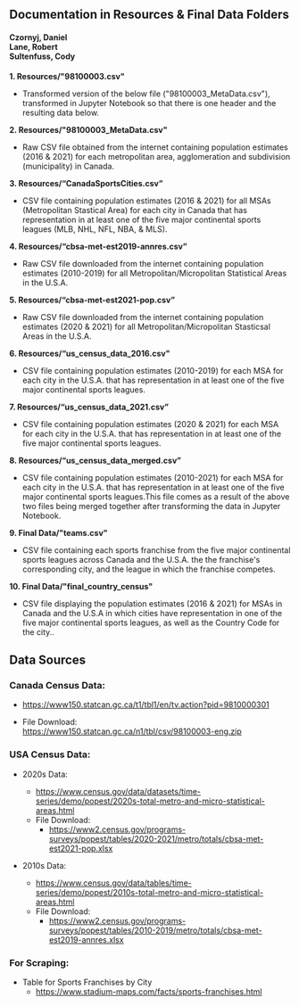 ## Documentation in Resources & Final Data Folders
#### Czornyj, Daniel<br>Lane, Robert<br>Sultenfuss, Cody


**1. Resources/"98100003.csv"**  
* Transformed version of the below file ("98100003_MetaData.csv"), transformed in Jupyter Notebook so that there is 
one header and the resulting data below.


**2. Resources/"98100003_MetaData.csv"**  
* Raw CSV file obtained from the internet containing population estimates (2016 & 2021) for each metropolitan area,
agglomeration and subdivision (municipality) in Canada.


**3. Resources/“CanadaSportsCities.csv”**  
* CSV file containing population estimates (2016 & 2021) for all MSAs (Metropolitan Stastical Area) for each city 
in Canada that has representation in at least one of the five major continental sports leagues (MLB, NHL, NFL, NBA, & MLS).


**4. Resources/“cbsa-met-est2019-annres.csv”**  
* Raw CSV file downloaded from the internet containing population estimates (2010-2019) for all 
Metropolitan/Micropolitan Statistical Areas in the U.S.A.


**5. Resources/“cbsa-met-est2021-pop.csv”**  
* Raw CSV file downloaded from the internet containing population estimates (2020 & 2021) for all 
Metropolitan/Micropolitan Stasticsal Areas in the U.S.A.



**6. Resources/“us_census_data_2016.csv"**  
* CSV file containing population estimates (2010-2019) for each MSA for each city
in the U.S.A. that has representation in at least one of the five major continental sports leagues.


**7. Resources/“us_census_data_2021.csv”**  
* CSV file containing population estimates (2020 & 2021) for each MSA for each city
in the U.S.A. that has representation in at least one of the five major continental sports leagues.


**8. Resources/“us_census_data_merged.csv”**  
* CSV file containing population estimates (2010-2021) for each MSA for each city in the U.S.A. 
that has representation in at least one of the five major continental sports leagues.This file comes as a result 
of the above two files being merged together after transforming the data in Jupyter Notebook.



**9. Final Data/"teams.csv"**  
* CSV file containing each sports franchise from the five major continental sports leagues across Canada and the U.S.A. the 
the franchise's corresponding city, and the league in which the franchise competes.



**10. Final Data/"final_country_census"**  
* CSV file displaying the population estimates (2016 & 2021) for MSAs in Canada and the U.S.A in which cities have representation in one
of the five major continental sports leagues, as well as the Country Code for the city.. 

## Data Sources

### Canada Census Data:
- https://www150.statcan.gc.ca/t1/tbl1/en/tv.action?pid=9810000301  
* File Download:<br> https://www150.statcan.gc.ca/n1/tbl/csv/98100003-eng.zip

### USA Census Data:  
* 2020s Data:
	* https://www.census.gov/data/datasets/time-series/demo/popest/2020s-total-metro-and-micro-statistical-areas.html
	* File Download:  
		* https://www2.census.gov/programs-surveys/popest/tables/2020-2021/metro/totals/cbsa-met-est2021-pop.xlsx

* 2010s Data:
	*  https://www.census.gov/data/tables/time-series/demo/popest/2010s-total-metro-and-micro-statistical-areas.html
	* File Download:
		* https://www2.census.gov/programs-surveys/popest/tables/2010-2019/metro/totals/cbsa-met-est2019-annres.xlsx

### For Scraping:
* Table for Sports Franchises by City
  * https://www.stadium-maps.com/facts/sports-franchises.html
